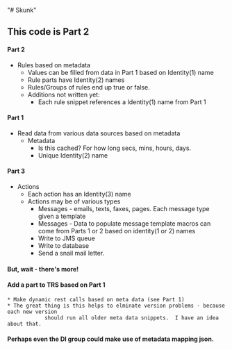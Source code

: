 "# Skunk" 

## This code is Part 2

#### Part 2 
* Rules based on metadata
   * Values can be filled from data in Part 1 based on Identity(1) name
   * Rule parts have Identity(2) names
   * Rules/Groups of rules end up true or false.
   * Additions not written yet:
        * Each rule snippet references a Identity(1) name from Part 1

#### Part 1
* Read data from various data sources based on metadata
  * Metadata 
    * Is this cached?  For how long secs, mins, hours, days.
    * Unique Identity(2) name

#### Part 3
* Actions
   * Each action has an Identity(3) name
   * Actions may be of various types 
        * Messages - emails, texts, faxes, pages.  Each message type given a template 
        * Messages - Data to populate message template macros can come from Parts 1 or 2 based on identity(1 or 2) names
        * Write to JMS queue
        * Write to database
        * Send a snail mail letter.
        
        
#### But, wait - there's more!
        
#### Add a part to TRS based on Part 1
    * Make dynamic rest calls based on meta data (see Part 1)
    * The great thing is this helps to elminate version problems - because each new version
                should run all older meta data snippets.  I have an idea about that.
                
#### Perhaps even the DI group could make use of metadata mapping json.          
